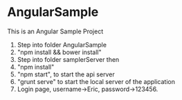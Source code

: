 # AngularSample
This is an Angular Sample Project

1. Step into folder AngularSample
2. "npm install && bower install"
3. Step into folder samplerServer then
4. "npm install"
5. "npm start", to start the api server
6. "grunt serve" to start the local server of the application
7. Login page, username->Eric, password->123456.
